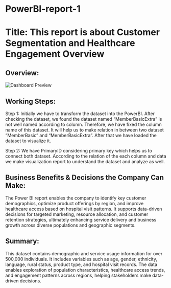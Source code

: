 # PowerBI-report-1
# Title: This report is about Customer Segmentation and Healthcare Engagement Overview

## Overview:
![Dashboard Preview]([images/powerbi_dashboard.png](https://github.com/Raihanultomal/PowerBI-report-1/blob/main/Report%201%20overview.png))

## Working Steps:
Step 1:
Initially we have to transform the dataset into the PowerBI. After checking the dataset, we found the dataset named “MemberBasicExtra” is not well named according to column. Therefore, we have fixed the column name of this dataset. It will help us to make relation in between two dataset “MemberBasic” and “MemberBasicExtra”. After that we have loaded the dataset to visualize it. 

Step 2:
We have PrimaryID considering primary key which helps us to connect both dataset. According to the relation of the each column and data we make visualization report to understand the dataset and analyze as well. 

## Business Benefits & Decisions the Company Can Make:

The Power BI report enables the company to identify key customer demographics, optimize product offerings by region, and improve healthcare access based on hospital visit patterns. It supports data-driven decisions for targeted marketing, resource allocation, and customer retention strategies, ultimately enhancing service delivery and business growth across diverse populations and geographic segments.

## Summary:

This dataset contains demographic and service usage information for over 500,000 individuals. It includes variables such as age, gender, ethnicity, language, rural status, product type, and hospital visit records. The data enables exploration of population characteristics, healthcare access trends, and engagement patterns across regions, helping stakeholders make data-driven decisions.
